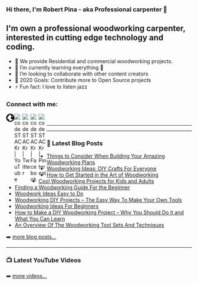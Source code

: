 <!--
**woodworking-rob/woodworking-rob** is a ✨ _special_ ✨ repository because its `README.md` (this file) appears on your GitHub profile.

Here are some ideas to get you started:

- 🔭 We provide Residential and commercial woodworking projects.
- 🌱 I’m currently learning everything.
- 👯 I’m looking to collaborate with other content creators.
- 🤔 I’m looking for help with ...
- 💬 Ask me about ...
- 📫 How to reach me: ...
- 😄 Pronouns: ...
- ⚡ Fun fact: ...
-->



### Hi there, I'm Robert Pina - aka Professional carpenter 👋
## I'm own a professional woodworking carpenter, interested in cutting edge technology and coding.

- 🔭 We provide Residential and commercial woodworking projects.
- 🌱 I’m currently learning everything 🤣
- 👯 I’m looking to collaborate with other content creators
- 💬 2020 Goals: Contribute more to Open Source projects
- ⚡ Fun fact: I love to listen jazz


### Connect with me:

[<img align="left" alt="codeSTACKr.com" width="22px" src="https://raw.githubusercontent.com/iconic/open-iconic/master/svg/globe.svg" />][website]
[<img align="left" alt="codeSTACKr | YouTube" width="22px" src="https://cdn.jsdelivr.net/npm/simple-icons@v3/icons/youtube.svg" />][youtube]
[<img align="left" alt="codeSTACKr | Twitter" width="22px" src="https://cdn.jsdelivr.net/npm/simple-icons@v3/icons/twitter.svg" />][twitter]
[<img align="left" alt="codeSTACKr | Facebook" width="22px" src="https://cdn.jsdelivr.net/npm/simple-icons@v3/icons/facebook.svg" />][facebook]
[<img align="left" alt="codeSTACKr | Pinterest" width="22px" src="https://cdn.jsdelivr.net/npm/simple-icons@v3/icons/pinterest.svg" />][pinterest]

<br />

---

---

### 📕 Latest Blog Posts

<!-- BLOG-POST-LIST:START -->
- [Things to Consider When Building Your Amazing Woodworking Plans](https://www.woodworkcenter.com/things-to-consider-when-building-your-amazing-woodworking-plans/)
- [Woodworking Ideas: DIY Crafts For Everyone](https://www.woodworkcenter.com/woodworking-ideas-diy-crafts-for-everyone/)
- [How to Get Started in the Art of Woodworking](https://www.woodworkcenter.com/how-to-get-started-in-the-art-of-woodworking/)
- [Cool Woodworking Projects for Kids and Adults](https://www.woodworkcenter.com/cool-woodworking-projects-for-kids-and-adults/)
- [Finding a Woodworking Guide For the Beginner](https://www.woodworkcenter.com/finding-a-woodworking-guide-for-the-beginner/)
- [Woodwork Ideas Easy to Do](https://www.woodworkcenter.com/woodwork-ideas-easy-to-do/)
- [Woodworking DIY Projects – The Easy Way To Make Your Own Tools](https://www.woodworkcenter.com/woodworking-diy-projects-the-easy-way-to-make-your-own-tools/)
- [Woodworking Ideas For Beginners](https://www.woodworkcenter.com/woodworking-ideas-for-beginners/)
- [How to Make a DIY Woodworking Project – Why You Should Do it and What You Can Learn](https://www.woodworkcenter.com/how-to-make-a-diy-woodworking-project-why-you-should-do-it-and-what-you-can-learn/)
- [An Overview Of The Woodworking Tool Sets And Techniques](https://www.woodworkcenter.com/an-overview-of-the-woodworking-tool-sets-and-techniques/)
<!-- BLOG-POST-LIST:END -->

➡️ [more blog posts...](https://www.woodworkcenter.com)

---

### 📺 Latest YouTube Videos
➡️ [more videos...](https://www.youtube.com/channel/UC_ZbjWiZQVpodGs4IdTFr4Q)


[website]: https://www.woodworkcenter.com
[twitter]: https://twitter.com/Woodworking_Rob
[youtube]: https://www.youtube.com/channel/UC_ZbjWiZQVpodGs4IdTFr4Q
[facebook]: https://www.facebook.com/Woodworking-100258031964332
[pinterest]: https://www.pinterest.com/Woodworking_Rob
